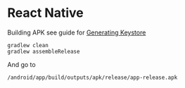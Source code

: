 # React Native #

Building APK see guide for [Generating Keystore](https://reactnative.dev/docs/signed-apk-android)
```
gradlew clean
gradlew assembleRelease
```
And go to
```
/android/app/build/outputs/apk/release/app-release.apk
```
